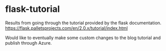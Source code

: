 # flask-tutorial
Results from going through the tutorial provided by the flask documentation.
https://flask.palletsprojects.com/en/2.0.x/tutorial/index.html

Would like to eventually make some custom changes to the blog tutorial and publish through Azure.
